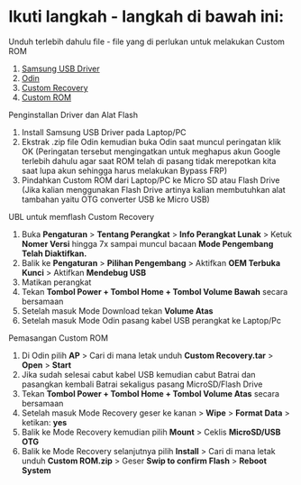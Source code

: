 # Ikuti langkah - langkah di bawah ini:
Unduh terlebih dahulu file - file yang di perlukan untuk melakukan Custom ROM
1. [Samsung USB Driver](https://samsungusbdriver.com/category/download)
2. [Odin](https://odindownloader.com/category/download)
3. [Custom Recovery](https://github.com/cilegordev/Custom-ROM-SGJ2P/releases/tag/v1.0.0)
4. [Custom ROM](https://github.com/cilegordev/Custom-ROM-SGJ2P/releases/tag/v1.0.0)

Penginstallan Driver dan Alat Flash
1. Install Samsung USB Driver pada Laptop/PC
2. Ekstrak .zip file Odin kemudian buka Odin saat muncul peringatan klik OK (Peringatan tersebut mengingatkan untuk meghapus akun Google terlebih dahulu agar saat ROM telah di pasang tidak merepotkan kita saat lupa akun sehingga harus melakukan Bypass FRP)
3. Pindahkan Custom ROM dari Laptop/PC ke Micro SD atau Flash Drive (Jika kalian menggunakan Flash Drive artinya kalian membutuhkan alat tambahan yaitu OTG converter USB ke Micro USB)

UBL untuk memflash Custom Recovery
1. Buka **Pengaturan** > **Tentang Perangkat** > **Info Perangkat Lunak** > Ketuk **Nomer Versi** hingga 7x sampai muncul bacaan **Mode Pengembang Telah Diaktifkan.**
2. Balik ke **Pengaturan** > **Pilihan Pengembang** > Aktifkan **OEM Terbuka Kunci** > Aktifkan **Mendebug USB**
3. Matikan perangkat
4. Tekan **Tombol Power + Tombol Home + Tombol Volume Bawah** secara bersamaan
5. Setelah masuk Mode Download tekan **Volume Atas**
6. Setelah masuk Mode Odin pasang kabel USB perangkat ke Laptop/Pc

Pemasangan Custom ROM
1. Di Odin pilih **AP** > Cari di mana letak unduh **Custom Recovery.tar** > **Open** > **Start**
2. Jika sudah selesai cabut kabel USB kemudian cabut Batrai dan pasangkan kembali Batrai sekaligus pasang MicroSD/Flash Drive
3. Tekan **Tombol Power + Tombol Home + Tombol Volume Atas** secara bersamaan
4. Setelah masuk Mode Recovery geser ke kanan > **Wipe** > **Format Data** > ketikan: **yes**
5. Balik ke Mode Recovery kemudian pilih **Mount** > Ceklis **MicroSD/USB OTG**
6. Balik ke Mode Recovery selanjutnya pilih **Install** > Cari di mana letak unduh **Custom ROM.zip** > Geser **Swip to confirm Flash** > **Reboot System**
